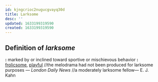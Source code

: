 ```yaml
---
id: kjngcrioc2nugucgvayq30d
title: Larksome
desc: ''
updated: 1633199319590
created: 1633199319590
---
```


## Definition of *larksome* 

**:** marked by or inclined toward sportive or mischievous behavior **:** [frolicsome](https://www.merriam-webster.com/dictionary/frolicsome), [playful](https://www.merriam-webster.com/dictionary/playful) //the melodrama had not been produced for larksome purposes — *London Daily News* //a moderately larksome fellow— E. J. Kahn
